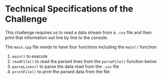 # Technical Specifications of the Challenge

This challenge requires us to read a data stream from a `.csv` file and then print that information out line by line to the console.

The `main.cpp` file needs to have four functions including the `main()` function:

1. `main()` to execute
2. `readFile()` to read the parsed lines from the `parseFile()` function below
3. `parseLines()` to parse the data read from the `.csv` file 
4. `printFile()` to print the parsed data from the file
